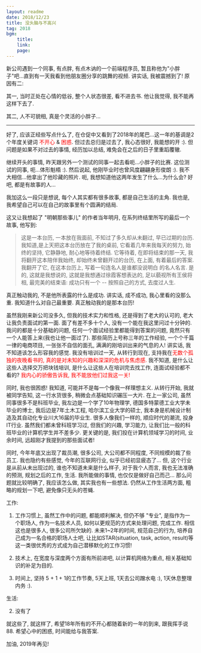 ```yaml
---
layout: readme
date: 2018/12/23
title: 没头脑与不高兴
tag: 2018
bgm:
    title:
    link:
    page:
---
```


新公司遇到一个同事, 有点胖, 有点木讷的一个前端程序员, 暂且称他为"小胖子"吧...直到有一天我看到他朋友圈分享的跳舞的视频. 讲实话, 我被震撼到了! 原因有二:

其一, 当时正处在心情的低谷, 整个人状态很差, 看不进去书. 他让我觉得, 我不能再这样下去了.

其二, 人不可貌相, 真是个灵活的小胖子...

---

好了, 应该正经些写点什么了, 在仓促中又看到了2018年的尾巴...这一年的基调是2个年度关键词 <font color="red">不开心</font> & <font color="red">困惑</font>. 但过去总归是过去了, 我心态很好, 我能想的开 :). 但问题是如果不对过去的事情, 经历加以总结, 难免会在之后的日子里重蹈覆辙.

继续开头的事情, 昨天跟另外一个测试的同事一起去看呃...小胖子的比赛. 这位测试的同事, 呃...体形魁梧 :). 然后说起, 他刚毕业时也曾风度翩翩身形俊朗 :). 我不大相信...他拿出了他珍藏的照片. 呃, 我想知道他这两年发生了什么...为什么会? 好吧, 都是有故事的人...

我加这么一段只是想说, 每个人其实都有很多故事, 都是自己生活的主角. 我也是, 我希望自己可以在自己的故事里有个圆满的结局.

这又让我想起了 "明朝那些事儿" 的作者当年明月, 在系列终结里所写的最后一个故事, 他写到:

> 这是一本台历, 一本放在我面前, 不知过了多久却从未翻过, 早已过期的台历. 我知道,是上天把这本台历放在了我的桌前, 它看着几年来我每天的努力, 始终的坚持, 它静静地, 耐心地等待着终结.
> 它等待着, 在即将结束的那一天, 我将翻开这本陪伴我始终, 却始终未曾翻开过的台历,  在上面, 有着最后的答案.
> 我翻开了它, 在这本台历上, 写着一句连名人是谁都没说明白 的名人名言.
> 是的, 这就是我想说的, 这就是我想通过徐霞客想表达的, 足以藐视所有王侯将相, 最完美的结束语:
> 成功只有一个 -- 按照自己的方式, 去度过人生.

真正触动我的, 不是他所表露的什么是成功. 讲实话, 成不成功, 我心里看的没那么重. 我知道什么对自己最重要. 真正触动我的是那本台历!

虽然我刚来新公司没多久, 但我的技术实力和性格, 还是得到了老大的认可的, 老大让我负责面试的第一面. 面了有差不多十个人, 没有一个能在我这里问过十分钟的. 我问的都是十分基础的问题, 任何一个面试经验里都能得到答案的问题, 竟然只有一个人能答上来(我也让他一面过了). 那些简历上号称三年的工作经验, 一个个千篇一律的电商项目, 一张张不自信的面孔, 满满的刚培训出来的气息的人! 讲实话, 我不知道该怎么形容我的感觉. 我没有培训过一天, 从转行到现在, 支持我在<font color="red">无数个孤独的夜晚看书的, 真的是对未知的兴趣和深深的危机与焦虑感.</font> 我不知道, 是什么让这些人选择交万把块钱培训, 是什么让这些人在培训完去找工作, 连面试经验都不看的? <font color="red">我内心的骄傲告诉我, 我不能放他们过我这一关!</font>

同时, 我也很困惑! 我知道, 可能并不是每一个像我一样理想主义. 从转行开始, 我就被同学告知, 这一行水货很多, 稍微会点基础知识碾压一大片. 在上一家公司, 虽然同事很多不是科班毕业, 我左边是一个学了10年物理学, 德国多特蒙德工业大学未毕业的博士, 我后边是7年土木工程, 哈尔滨工业大学的硕士, 我本身是机械设计制造及其自动化专业川大16届的毕业生. 很多人像我们一样的, 顺应时代的潮流, 投身IT行业. 虽然我们都未曾科班学习过, 但我们的兴趣, 学习能力, 让我们比一般的科班毕业的计算机学生并不差多少. 更关键的是, 我们投在计算机领域学习的时间, 业余时间, 远超刚才我提到的那些面试者!

同时, 今年年底又出现了裁员潮, 很多公司, 大公司都不同程度, 不同规模的裁了些员工. 我也隐约有些感觉, 今年的互联网行业, 似乎已经初显疲态了... 但, 这个行业是从前从未出现过的, 谁也不知道未来是什么样子, 对于我个人而言, 我也无法准确的预测, 规划之后的工作, 生活. 我所能做的事情, 也仅仅是做好自己而己... 那么问题就比较明确了, 我应该怎么做, 其实我也有一些想法. 仍然从工作生活两方面, 粗略的规划一下吧, 避免像只无头的苍蝇.

工作:

1. 工作习惯上, 虽然工作中的问题, 都能顺利解决, 但仍不够 "专业", 是指作为一个职场人, 作为一名技术人员, 如何以更规范的方式来处理问题, 完成工作. 相信这也是很多人, 很多公司所欠缺的. 未来1~2年的时间, 规范自己的行为, 培养自己成为一名合格的职场人士吧, 让比如STAR(situation, task, action, result)等这一类很优秀的方式成为自己潜移默化的工作习惯!

2. 技术上, 在宽度与深度两个方面有所前进吧, 以计算机网络为重点, 相关基础知识的补足为目的.

3. 时间上, 坚持 5 + 1 + 1的工作节奏, 5天上班, 1天去公司蹭水电 :), 1天休息整理内务 :).

生活:

2. 没有了

就这些了, 就这样了, 希望18年所有的不开心都随着新的一年的到来, 跟我挥手说88. 希望心中的困惑, 时间能给与我答案.

加油, 2019年再见!
